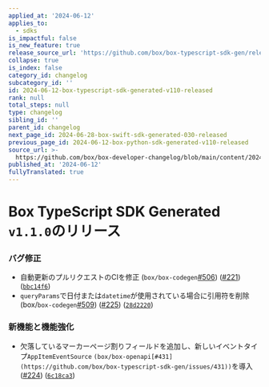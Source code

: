 ```yaml
---
applied_at: '2024-06-12'
applies_to:
  - sdks
is_impactful: false
is_new_feature: true
release_source_url: 'https://github.com/box/box-typescript-sdk-gen/releases/tag/v1.1.0'
collapse: true
is_index: false
category_id: changelog
subcategory_id: ''
id: 2024-06-12-box-typescript-sdk-generated-v110-released
rank: null
total_steps: null
type: changelog
sibling_id: ''
parent_id: changelog
next_page_id: 2024-06-28-box-swift-sdk-generated-030-released
previous_page_id: 2024-06-12-box-python-sdk-generated-v110-released
source_url: >-
  https://github.com/box/box-developer-changelog/blob/main/content/2024/06-12-box-typescript-sdk-generated-v110-released.md
published_at: '2024-06-12'
fullyTranslated: true
---
```

# Box TypeScript SDK Generated `v1.1.0`のリリース

### バグ修正

* 自動更新のプルリクエストのCIを修正 (`box/box-codegen`[#506][1]) ([#221][2]) ([`bbc14f6`][3])
* `queryParams`で日付または`datetime`が使用されている場合に引用符を削除 (box/`box-codegen`[#509][4]) ([#225][5]) ([`28d2220`][6])

### 新機能と機能強化

* 欠落しているマーカーページ割りフィールドを追加し、新しいイベントタイプ`AppItemEventSource` `(box/box-openapi[#431](https://github.com/box/box-typescript-sdk-gen/issues/431))`を導入 ([#224][7]) ([`6c18ca3`][8])

[1]: https://github.com/box/box-typescript-sdk-gen/issues/506

[2]: https://github.com/box/box-typescript-sdk-gen/issues/221

[3]: https://github.com/box/box-typescript-sdk-gen/commit/bbc14f66e14a9386c8d54a5d0bb36ec2cdc501c1

[4]: https://github.com/box/box-typescript-sdk-gen/issues/509

[5]: https://github.com/box/box-typescript-sdk-gen/issues/225

[6]: https://github.com/box/box-typescript-sdk-gen/commit/28d22200602cf02d73590189c304109f1c26db17

[7]: https://github.com/box/box-typescript-sdk-gen/issues/224

[8]: https://github.com/box/box-typescript-sdk-gen/commit/6c18ca3b00da0b878d28e142a2361b6386ef0c15
